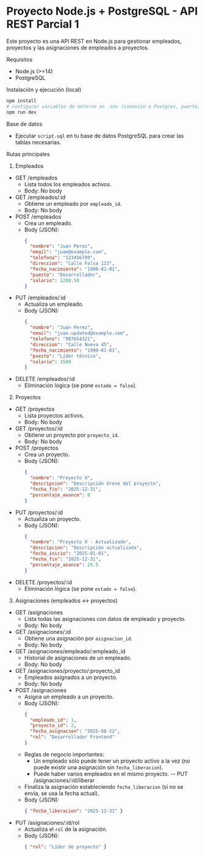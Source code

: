 # Proyecto Node.js + PostgreSQL - API REST Parcial 1

Este proyecto es una API REST en Node.js para gestionar empleados, proyectos y las asignaciones de empleados a proyectos.

Requisitos
- Node.js (>=14)
- PostgreSQL

Instalación y ejecución (local)
```powershell
npm install
# configurar variables de entorno en .env (conexión a Postgres, puerto, etc.)
npm run dev
```

Base de datos
- Ejecutar `script.sql` en tu base de datos PostgreSQL para crear las tablas necesarias.

Rutas principales

1) Empleados
- GET /empleados
  - Lista todos los empleados activos.
  - Body: No body
- GET /empleados/:id
  - Obtiene un empleado por `empleado_id`.
  - Body: No body
- POST /empleados
  - Crea un empleado.
  - Body (JSON):
    ```json
    {
      "nombre": "Juan Perez",
      "email": "juan@example.com",
      "telefono": "123456789",
      "direccion": "Calle Falsa 123",
      "fecha_nacimiento": "1990-01-01",
      "puesto": "Desarrollador",
      "salario": 1200.50
    }
    ```
- PUT /empleados/:id
  - Actualiza un empleado.
  - Body (JSON):
    ```json
    {
      "nombre": "Juan Perez",
      "email": "juan.updated@example.com",
      "telefono": "987654321",
      "direccion": "Calle Nueva 45",
      "fecha_nacimiento": "1990-01-01",
      "puesto": "Líder técnico",
      "salario": 1500
    }
    ```
- DELETE /empleados/:id
  - Eliminación lógica (se pone `estado = false`).

2) Proyectos
- GET /proyectos
  - Lista proyectos activos.
  - Body: No body
- GET /proyectos/:id
  - Obtiene un proyecto por `proyecto_id`.
  - Body: No body
- POST /proyectos
  - Crea un proyecto.
  - Body (JSON):
    ```json
    {
      "nombre": "Proyecto X",
      "descripcion": "Descripción breve del proyecto",
      "fecha_fin": "2025-12-31",
      "porcentaje_avance": 0
    }
    ```
- PUT /proyectos/:id
  - Actualiza un proyecto.
  - Body (JSON):
    ```json
    {
      "nombre": "Proyecto X - Actualizado",
      "descripcion": "Descripción actualizada",
      "fecha_inicio": "2025-01-01",
      "fecha_fin": "2025-12-31",
      "porcentaje_avance": 25.5
    }
    ```
- DELETE /proyectos/:id
  - Eliminación lógica (se pone `estado = false`).

3) Asignaciones (empleados <-> proyectos)
- GET /asignaciones
  - Lista todas las asignaciones con datos de empleado y proyecto.
  - Body: No body
- GET /asignaciones/:id
  - Obtiene una asignación por `asignacion_id`.
  - Body: No body
- GET /asignaciones/empleado/:empleado_id
  - Historial de asignaciones de un empleado.
  - Body: No body
- GET /asignaciones/proyecto/:proyecto_id
  - Empleados asignados a un proyecto.
  - Body: No body
- POST /asignaciones
  - Asigna un empleado a un proyecto.
  - Body (JSON):
    ```json
    {
      "empleado_id": 1,
      "proyecto_id": 2,
      "fecha_asignacion": "2025-08-22",
      "rol": "Desarrollador Frontend"
    }
    ```
  - Reglas de negocio importantes:
    - Un empleado sólo puede tener un proyecto activo a la vez (no puede existir una asignación sin `fecha_liberacion`).
    - Puede haber varios empleados en el mismo proyecto.
-- PUT /asignaciones/:id/liberar
  - Finaliza la asignación estableciendo `fecha_liberacion` (si no se envía, se usa la fecha actual).
  - Body (JSON):
    ```json
    { "fecha_liberacion": "2025-12-31" }
    ```
- PUT /asignaciones/:id/rol
  - Actualiza el `rol` de la asignación.
  - Body (JSON):
    ```json
    { "rol": "Líder de proyecto" }
    ```
